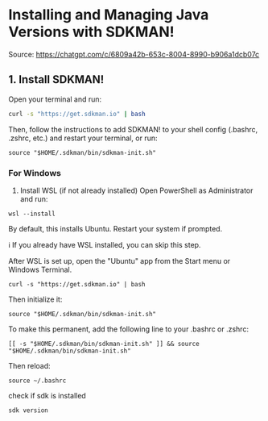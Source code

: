 # Installing and Managing Java Versions with SDKMAN!

Source: https://chatgpt.com/c/6809a42b-653c-8004-8990-b906a1dcb07c

##  1. Install SDKMAN!

Open your terminal and run:

```bash
curl -s "https://get.sdkman.io" | bash
```

Then, follow the instructions to add SDKMAN! to your shell config (.bashrc, .zshrc, etc.) and restart your terminal, or run:

```
source "$HOME/.sdkman/bin/sdkman-init.sh"
```

### For Windows

1. Install WSL (if not already installed)
Open PowerShell as Administrator and run:

```
wsl --install
```
By default, this installs Ubuntu. Restart your system if prompted.

ℹ️ If you already have WSL installed, you can skip this step.

After WSL is set up, open the "Ubuntu" app from the Start menu or Windows Terminal.

```
curl -s "https://get.sdkman.io" | bash
```

Then initialize it:

```
source "$HOME/.sdkman/bin/sdkman-init.sh"
```
To make this permanent, add the following line to your .bashrc or .zshrc:

```
[[ -s "$HOME/.sdkman/bin/sdkman-init.sh" ]] && source "$HOME/.sdkman/bin/sdkman-init.sh"
```

Then reload:

```
source ~/.bashrc
```

check if sdk is installed

```
sdk version
```